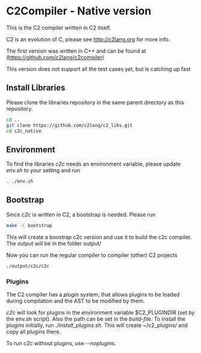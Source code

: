 
# C2Compiler - Native version

This is the C2 compiler written in C2 itself.

C2 is an evolution of C, please see http://c2lang.org for more info.

The first version was written in C++ and can be found at (https://github.com/c2lang/c2compiler)

This version does not support all the test cases yet, but is catching up fast


## Install Libraries
Please clone the libraries repository in the same parent directory as this repository.

```bash
cd ..
git clone https://github.com/c2lang/c2_libs.git
cd c2c_native
```


## Environment

To find the libraries *c2c* needs an environment variable, please update *env.sh*
to your setting and run

```bash
. ./env.sh
```


## Bootstrap

Since *c2c* is written in C2, a bootstrap is needed. Please run

```bash
make -C bootstrap
```

This will create a boostrap c2c version and use it to build the c2c compiler.
The output will be in the folder output/

Now you can run the regular compiler to compiler (other) C2 projects

```bash
./output/c2c/c2c
```

### Plugins
The C2 compiler has a _plugin_ system, that allows plugins to be loaded during
compilation and the AST to be modified by them.

*c2c* will look for plugins in the environment variable $C2_PLUGINDIR (set by the
env.sh script). Also the path can be set in the _build-file_. To install the plugins
initially, run *./install_plugins.sh*. This will create ~/c2_plugins/ and copy all
plugins there.

To run *c2c* without plugins, use _--noplugins_.




